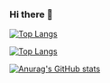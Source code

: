 ### Hi there 👋

[![Top Langs](https://github-readme-stats.vercel.app/api/top-langs/?username=HIJIKI777)](https://github.com/anuraghazra/github-readme-stats)

[![Top Langs](https://github-readme-stats.vercel.app/api/top-langs/?username=HIJIKI777&layout=compact&theme=onedark)](https://github.com/anuraghazra/github-readme-stats)

[![Anurag's GitHub stats](https://github-readme-stats.vercel.app/api?username=HIJIKI777)](https://github.com/anuraghazra/github-readme-stats)

<!--
**HIJIKI777/HIJIKI777** is a ✨ _special_ ✨ repository because its `README.md` (this file) appears on your GitHub profile.

Here are some ideas to get you started:

- 🔭 I’m currently working on ...
- 🌱 I’m currently learning ...
- 👯 I’m looking to collaborate on ...
- 🤔 I’m looking for help with ...
- 💬 Ask me about ...
- 📫 How to reach me: ...
- 😄 Pronouns: ...
- ⚡ Fun fact: ...
-->
